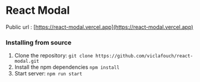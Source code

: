 # React Modal

Public url : [https://react-modal.vercel.app](https://react-modal.vercel.app)

### Installing from source

1. Clone the repository: `git clone https://github.com/viclafouch/react-modal.git`
2. Install the npm dependencies `npm install`
3. Start server: `npm run start`
